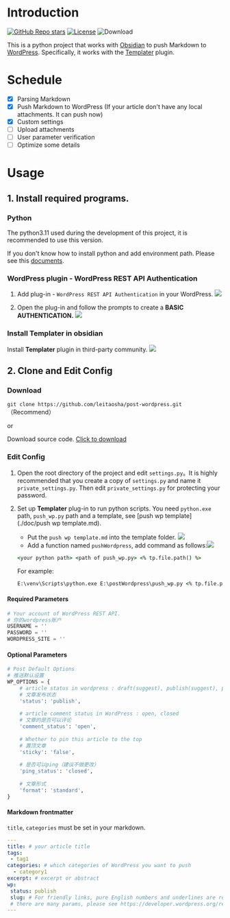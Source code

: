 # Introduction

[![GitHub Repo stars](https://img.shields.io/github/stars/leitaosha/post-wordpress?label=⭐post-wordpress)](https://github.com/leitaosha/post-wordpress)  [![License](https://img.shields.io/github/license/leitaosha/post-wordpress?label=🧾License)](https://github.com/leitaosha/post-wordpress/LICENSE)     ![Download](https://img.shields.io/github/downloads/leitaosha/post-wordpress/total?label=⏬Download)

This is a python project that works with [Obsidian](https://obsidian.md/) to push Markdown to [WordPress](https://wordpress.com/). Specifically, it works with the [Templater](https://github.com/SilentVoid13/Templater) plugin. 
  
# Schedule  
  
 - [x] Parsing Markdown   
 - [x] Push Markdown to WordPress  (If your article don't have any local attachments. It can push now)
 - [x] Custom settings  
 - [ ] Upload attachments
 - [ ] User parameter verification
 - [ ] Optimize some details
  
# Usage  
  
## 1. Install required programs.
### Python

The python3.11 used during the development of this project, it is recommended to use this version.  
  
If you don't know how to install python and add environment path. Please see this [documents]().  

### WordPress plugin - WordPress REST API Authentication

1. Add plug-in -  `WordPress REST API Authentication` in your WordPress.  ![](https://s2.loli.net/2024/04/23/1WXLUgPyTBnDe4u.png)

2. Open the plug-in and follow the prompts to create a **BASIC AUTHENTICATION.** ![](https://s2.loli.net/2024/04/23/x8KGhLWyUpVXmMv.png)
### Install Templater in obsidian 

Install **Templater** plugin in third-party community. ![](https://s2.loli.net/2024/04/23/Cv3f2jsAWQUJxIB.png)


## 2. Clone and Edit Config 

### Download

`git clone https://github.com/leitaosha/post-wordpress.git` （Recommend）

or

Download source code. [Click to download](https://github.com/leitaosha/post-wordpress/archive/refs/heads/master.zip)

### Edit Config  

1. Open the root directory of the project and edit `settings.py`。It is highly recommended that you create a copy of `settings.py` and name it `private_settings.py`. Then edit `private_settings.py` for protecting your password.
2. Set up **Templater** plug-in to run python scripts. You need `python.exe` path, `push_wp.py` path and a template, see [push wp template](./doc/push wp template.md). 
	- Put the `push wp template.md` into the template folder. ![](https://s2.loli.net/2024/04/23/i2y3a1trhLqbvdX.png)
	- Add a function named `pushWordpress`, add command as follows:![](https://s2.loli.net/2024/04/23/lucdXVorhNbkG75.png)
	```cmd
	<your python path> <path of push_wp.py> <% tp.file.path() %>
	```

	For example:
	```cmd
	E:\venv\Scripts\python.exe E:\postWordpress\push_wp.py <% tp.file.path() %>
	```


#### Required  Parameters
  
```python  
# Your account of WordPress REST API.  
# 你的wordpress账户  
USERNAME = ''  
PASSWORD = ''  
WORDPRESS_SITE = ''  
```  

#### Optional Parameters

```python
# Post Default Options  
# 推送默认设置  
WP_OPTIONS = {  
    # article status in wordpress : draft(suggest), publish(suggest), private, future, pending 
    # 文章发布状态  
    'status': 'publish',  
  
    # article comment status in WordPress : open, closed  
    # 文章的是否可以评论  
    'comment_status': 'open',  
  
    # Whether to pin this article to the top  
    # 置顶文章  
    'sticky': 'false',  
  
    # 是否可以ping（建议不做更改）  
    'ping_status': 'closed',  
  
    # 文章形式  
    'format': 'standard',  
}
```

#### Markdown frontmatter 

`title`, `categories` must be set in your markdown. 

```yaml
---
title: # your article title
tags: 
 - tag1
categories: # which categories of WordPress you want to push
  - category1
excerpt: # excerpt or abstract
wp:
 status: publish
 slug: # For friendly links, pure English numbers and underlines are recommended.
 # there are many params, please see https://developer.wordpress.org/rest-api/reference/posts/ ....
---
```